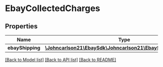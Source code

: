 # EbayCollectedCharges

## Properties
Name | Type | Description | Notes
------------ | ------------- | ------------- | -------------
**ebayShipping** | [**\Johncarlson21\EbaySdk\Johncarlson21\EbaySdk\Model\Amount**](Amount.md) |  | [optional] 

[[Back to Model list]](../../README.md#documentation-for-models) [[Back to API list]](../../README.md#documentation-for-api-endpoints) [[Back to README]](../../README.md)

